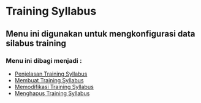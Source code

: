 # Training Syllabus

## Menu ini digunakan untuk mengkonfigurasi data silabus training

### Menu ini dibagi menjadi :

- [Penjelasan Training Syllabus](./training-syllabus/penjelasan.md)
- [Membuat Training Syllabus](./training-syllabus/membuat.md)
- [Memodifikasi Training Syllabus](./training-syllabus/memodifikasi.md)
- [Menghapus Training Syllabus](./training-syllabus/menghapus.md)
